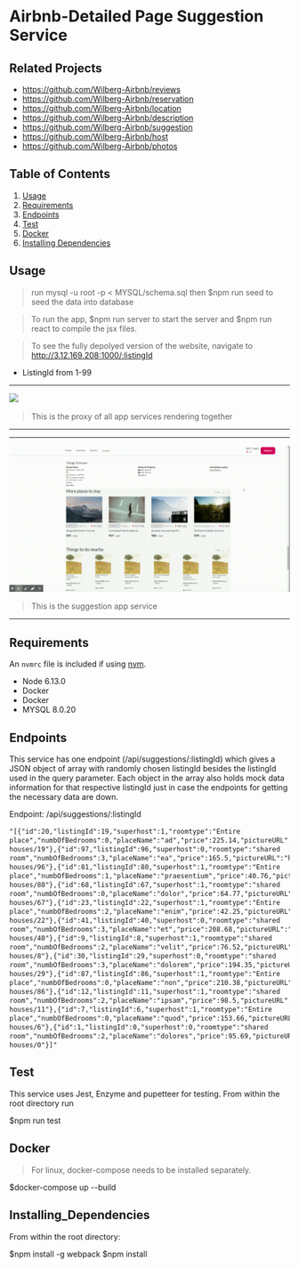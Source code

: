 # Airbnb-Detailed Page Suggestion Service


## Related Projects

  - https://github.com/Wilberg-Airbnb/reviews
  - https://github.com/Wilberg-Airbnb/reservation
  - https://github.com/Wilberg-Airbnb/location
  - https://github.com/Wilberg-Airbnb/description
  - https://github.com/Wilberg-Airbnb/suggestion
  - https://github.com/Wilberg-Airbnb/host
  - https://github.com/Wilberg-Airbnb/photos

## Table of Contents

1. [Usage](#Usage)
1. [Requirements](#requirements)
1. [Endpoints](#Endpoints)
1. [Test](#Test)
1. [Docker](#docker)
1. [Installing Dependencies](#Installing_Dependencies)

## Usage

> run mysql -u root -p < MYSQL/schema.sql then $npm run seed to seed the data into database

>To run the app, $npm run server to start the server and $npm run react to compile the jsx files.

>To see the fully depolyed version of the website, navigate to http://3.12.169.208:1000/:listingId

- ListingId from 1-99

------
![](Overall.gif)
> This is the proxy of all app services rendering together
------




------
![](Suggestion.gif)
>This is the suggestion app service
------
## Requirements

An `nvmrc` file is included if using [nvm](https://github.com/creationix/nvm).

- Node 6.13.0
- Docker
- Docker
- MYSQL 8.0.20

## Endpoints
This service has one endpoint (/api/suggestions/:listingId) which gives a JSON object of array with randomly chosen listingId besides the listingId used in the query parameter. Each object in the array also holds mock data information for that respective listingId just in case the endpoints for getting the necessary data are down.

Endpoint: /api/suggestions/:listingId
```
"[{"id":20,"listingId":19,"superhost":1,"roomtype":"Entire place","numbOfBedrooms":0,"placeName":"ad","price":225.14,"pictureURL":"https://source.unsplash.com/320x240/?houses/19"},{"id":97,"listingId":96,"superhost":0,"roomtype":"shared room","numbOfBedrooms":3,"placeName":"ea","price":165.5,"pictureURL":"https://source.unsplash.com/320x240/?houses/96"},{"id":81,"listingId":80,"superhost":1,"roomtype":"Entire place","numbOfBedrooms":1,"placeName":"praesentium","price":40.76,"pictureURL":"https://source.unsplash.com/320x240/?houses/80"},{"id":68,"listingId":67,"superhost":1,"roomtype":"shared room","numbOfBedrooms":0,"placeName":"dolor","price":64.77,"pictureURL":"https://source.unsplash.com/320x240/?houses/67"},{"id":23,"listingId":22,"superhost":1,"roomtype":"Entire place","numbOfBedrooms":2,"placeName":"enim","price":42.25,"pictureURL":"https://source.unsplash.com/320x240/?houses/22"},{"id":41,"listingId":40,"superhost":0,"roomtype":"shared room","numbOfBedrooms":3,"placeName":"et","price":208.68,"pictureURL":"https://source.unsplash.com/320x240/?houses/40"},{"id":9,"listingId":8,"superhost":1,"roomtype":"shared room","numbOfBedrooms":2,"placeName":"velit","price":76.52,"pictureURL":"https://source.unsplash.com/320x240/?houses/8"},{"id":30,"listingId":29,"superhost":0,"roomtype":"shared room","numbOfBedrooms":3,"placeName":"dolorem","price":194.35,"pictureURL":"https://source.unsplash.com/320x240/?houses/29"},{"id":87,"listingId":86,"superhost":1,"roomtype":"Entire place","numbOfBedrooms":0,"placeName":"non","price":210.38,"pictureURL":"https://source.unsplash.com/320x240/?houses/86"},{"id":12,"listingId":11,"superhost":1,"roomtype":"shared room","numbOfBedrooms":2,"placeName":"ipsam","price":98.5,"pictureURL":"https://source.unsplash.com/320x240/?houses/11"},{"id":7,"listingId":6,"superhost":1,"roomtype":"Entire place","numbOfBedrooms":0,"placeName":"quod","price":153.66,"pictureURL":"https://source.unsplash.com/320x240/?houses/6"},{"id":1,"listingId":0,"superhost":0,"roomtype":"shared room","numbOfBedrooms":2,"placeName":"dolores","price":95.69,"pictureURL":"https://source.unsplash.com/320x240/?houses/0"}]"
```


## Test
This service uses Jest, Enzyme and pupetteer for testing. From within the root directory run

$npm run test

## Docker
> For linux, docker-compose needs to be installed separately.

$docker-compose up --build

## Installing_Dependencies

From within the root directory:

$npm install -g webpack
$npm install
